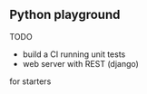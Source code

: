 Python playground
-----------------

TODO
- build a CI running unit tests
- web server with REST (django)

for starters

